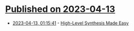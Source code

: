 # [Published on 2023-04-13](index.md)

* [2023-04-13, 01:15:41](https://lobste.rs/s/cvs5nh/high_level_synthesis_made_easy) - [High-Level Synthesis Made Easy](https://www.hlsbook.com/)
